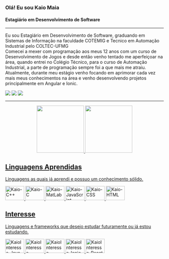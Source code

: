 ### Olá! Eu sou Kaio Maia
#### Estagiário em Desenvolvimento de Software
____
Eu sou Estagiário em Desenvolvimento de Software, graduando em Sistemas de Informação na faculdade COTEMIG e Tecnico em Automação Industrial pelo COLTEC-UFMG<br>
Comecei a mexer com programação aos meus 12 anos com um curso de Desenvolvimento de Jogos e desde então venho tentado me aperfeiçoar na área, quando entrei no Colégio Técnico, para o curso de Automação Industrial, a parte de programação sempre foi a que mais me atraiu. Atualmente, durante meu estágio venho focando em aprimorar cada vez mais meus conhecimentos na área e venho desenvolvendo projetos principalmente em Angular e Ionic. 

<!-- Imagem das Redes Sociais e Contato -->
<div style="display: inline_block">
  <a href="https://www.instagram.com/kaiomr_/" target="_blank"><img src="https://img.shields.io/badge/-Instagram-%23E4405F?style=for-the-badge&logo=instagram&logoColor=white" target="_blank"></a>
  <a href = "mailto:kaiomr.contato@gmail.com"><img src="https://img.shields.io/badge/-Gmail-%23333?style=for-the-badge&logo=gmail&logoColor=white" target="_blank"></a>
  <a href="https://www.linkedin.com/in/kaio-maia-01ab25191/" target="_blank"><img src="https://img.shields.io/badge/-LinkedIn-%230077B5?style=for-the-badge&logo=linkedin&logoColor=white" target="_blank"></a> 
</div>

---

<!-- Cards de Status e linguagens -->
<div align="center">
  <a href="https://github.com/KaioMR">
  <img height="150rem" src="https://github-readme-stats.vercel.app/api?username=KaioMR&show_icons=true&theme=aura&include_all_commits=true&count_private=true"/a>
  <img height="150rem" src="https://github-readme-stats.vercel.app/api/top-langs/?username=KaioMR&layout=compact&langs_count=7&theme=aura"/a>
</div>

<!-- Imagem das Linguagens -->
  ## Linguagens Aprendidas
  Linguagens as quais já aprendi e possuo um conhecimento sólido. <br>
<div style="display: inline_block">
  <img alt="Kaio-C++" height="45" width="60" src="https://cdn.jsdelivr.net/gh/devicons/devicon/icons/cplusplus/cplusplus-plain.svg">
  <img alt="Kaio-C" height="45" width="60" src="https://cdn.jsdelivr.net/gh/devicons/devicon/icons/c/c-plain.svg">
  <img alt="Kaio-MatLab" height="45" width="60" src="https://cdn.jsdelivr.net/gh/devicons/devicon/icons/matlab/matlab-original.svg">
  <img alt="Kaio-JavaScript" height="45" width="60" src="https://cdn.jsdelivr.net/gh/devicons/devicon/icons/javascript/javascript-plain.svg">
  <img alt="Kaio-CSS" height="45" width="60" src="https://cdn.jsdelivr.net/gh/devicons/devicon/icons/css3/css3-plain.svg">
  <img alt="Kaio-HTML" height="45" width="60" src="https://cdn.jsdelivr.net/gh/devicons/devicon/icons/html5/html5-plain.svg">
</div>

  ## Interesse
  Linguagens e frameworks que desejo estudar futuramente ou já estou estudando. <br>
<div style="display: inline_block">
  <img alt="KaioInteresse-Java" height="45" width="60" src="https://cdn.jsdelivr.net/gh/devicons/devicon/icons/java/java-plain.svg">
  <img alt="KaioInteresse-Csharp" height="45" width="60" src="https://cdn.jsdelivr.net/gh/devicons/devicon/icons/csharp/csharp-plain.svg">
  <img alt="KaioInteresse-Angular" height="45" width="60" src="https://cdn.jsdelivr.net/gh/devicons/devicon/icons/angularjs/angularjs-original.svg">
  <img alt="KaioInteresse-Ionic" height="45" width="60" src="https://cdn.jsdelivr.net/gh/devicons/devicon/icons/ionic/ionic-original.svg">
  <img alt="KaioInteresse-React" height="45" width="60" src="https://cdn.jsdelivr.net/gh/devicons/devicon/icons/react/react-original.svg">
</div>

